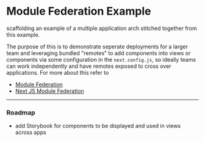 # Module Federation Example

scaffolding an example of a multiple application arch stitched together from this example. 

The purpose of this is to demonstrate seperate deployments for a larger team and leveraging bundled "remotes" to add components into views or components via some configuration in the `next.config.js`, so ideally teams can work independently and have remotes exposed to cross over applications. For more about this refer to 

* [Module Federation](https://github.com/module-federation)
* [Next JS Module Federation](https://github.com/module-federation/module-federation-examples/tree/master/nextjs)

---
### Roadmap
* add Storybook for components to be displayed and used in views across apps
